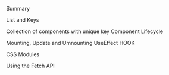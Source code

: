 Summary

List and Keys

Collection of components with unique key
Component Lifecycle

Mounting, Update and Umnounting
UseEffect HOOK

CSS Modules

Using the Fetch API
